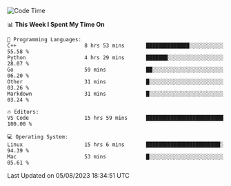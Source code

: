 
<!--START_SECTION:waka-->
![Code Time](http://img.shields.io/badge/Code%20Time-949%20hrs%204%20mins-blue)

📊 **This Week I Spent My Time On** 

```text
💬 Programming Languages: 
C++                      8 hrs 53 mins       ██████████████░░░░░░░░░░░   55.58 % 
Python                   4 hrs 29 mins       ███████░░░░░░░░░░░░░░░░░░   28.07 % 
Go                       59 mins             ██░░░░░░░░░░░░░░░░░░░░░░░   06.20 % 
Other                    31 mins             █░░░░░░░░░░░░░░░░░░░░░░░░   03.26 % 
Markdown                 31 mins             █░░░░░░░░░░░░░░░░░░░░░░░░   03.24 % 

🔥 Editors: 
VS Code                  15 hrs 59 mins      █████████████████████████   100.00 % 

💻 Operating System: 
Linux                    15 hrs 6 mins       ████████████████████████░   94.39 % 
Mac                      53 mins             █░░░░░░░░░░░░░░░░░░░░░░░░   05.61 % 
```


 Last Updated on 05/08/2023 18:34:51 UTC
<!--END_SECTION:waka-->

